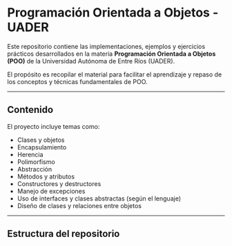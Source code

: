 # Programación Orientada a Objetos - UADER

Este repositorio contiene las implementaciones, ejemplos y ejercicios prácticos desarrollados en la materia **Programación Orientada a Objetos (POO)** de la Universidad Autónoma de Entre Ríos (UADER).

El propósito es recopilar el material para facilitar el aprendizaje y repaso de los conceptos y técnicas fundamentales de POO.

---

## Contenido

El proyecto incluye temas como:

- Clases y objetos
- Encapsulamiento
- Herencia
- Polimorfismo
- Abstracción
- Métodos y atributos
- Constructores y destructores
- Manejo de excepciones
- Uso de interfaces y clases abstractas (según el lenguaje)
- Diseño de clases y relaciones entre objetos

---

## Estructura del repositorio

